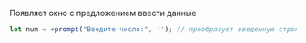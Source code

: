 Появляет окно с предложением ввести данные
```js
let num = +prompt("Введите число:", ''); // преобразует введенную строку в число при помощи унарного +
```

